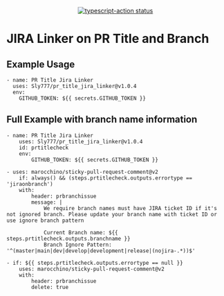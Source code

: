 <p align="center">
  <a href="https://github.com/actions/typescript-action/actions"><img alt="typescript-action status" src="https://github.com/actions/typescript-action/workflows/build-test/badge.svg"></a>
</p>

# JIRA Linker on PR Title and Branch

## Example Usage

```
- name: PR Title Jira Linker
  uses: Sly777/pr_title_jira_linker@v1.0.4
  env:
    GITHUB_TOKEN: ${{ secrets.GITHUB_TOKEN }}
```

## Full Example with branch name information

```
- name: PR Title Jira Linker
	uses: Sly777/pr_title_jira_linker@v1.0.4
	id: prtitlecheck
	env:
		GITHUB_TOKEN: ${{ secrets.GITHUB_TOKEN }}

- uses: marocchino/sticky-pull-request-comment@v2
	if: always() && (steps.prtitlecheck.outputs.errortype == 'jiraonbranch')
	with:
		header: prbranchissue
		message: |
			We require branch names must have JIRA ticket ID if it's not ignored branch. Please update your branch name with ticket ID or use ignore branch pattern

			Current Branch name: ${{ steps.prtitlecheck.outputs.branchname }}
			Branch Ignore Pattern: '^(master|main|dev|develop|development|release|(nojira-.*))$'

- if: ${{ steps.prtitlecheck.outputs.errortype == null }}
	uses: marocchino/sticky-pull-request-comment@v2
	with:
		header: prbranchissue
		delete: true
```
